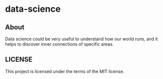 # data-science
## About
Data science could be very useful to understand how our world runs, and it helps to discover inner connections of specific areas.  

## LICENSE
This project is licensed under the terms of the MIT license.